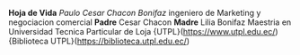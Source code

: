 **Hoja de Vida**
*Paulo Cesar Chacon Bonifaz*
ingeniero de Marketing y negociacion comercial
**Padre** Cesar Chacon
**Madre** Lilia Bonifaz
Maestria en Universidad Tecnica Particular de Loja
{UTPL}(https://www.utpl.edu.ec/)
{Biblioteca UTPL}(https://biblioteca.utpl.edu.ec/)
